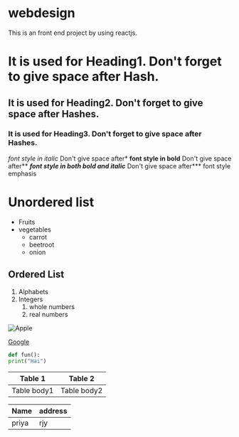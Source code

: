 # webdesign
This is an front end project by using reactjs.
# It is used for Heading1. Don't forget to  give space after Hash.
## It is used for Heading2. Don't forget to give space after Hashes.
### It is used for Heading3. Don't forget to give space after Hashes.
*font style in italic* Don't give space after*
**font style in bold** Don't give space after**
***font style in both bold and italic*** Don't give space after***
font style emphasis
# Unordered list
* Fruits
* vegetables
   * carrot
   * beetroot
   * onion
## Ordered List
1. Alphabets
2. Integers
     1. whole numbers
     2. real numbers 
  
![Apple](https://images.pexels.com/photos/1630588/pexels-photo-1630588.jpeg?auto=compress&cs=tinysrgb&dpr=1&w=500)

[Google](https://www.google.com)
~~~python
def fun():
print("Hai")
~~~

Table 1 | Table 2
--------|--------
Table body1|Table body2

Name|address
-----|------
priya|rjy


